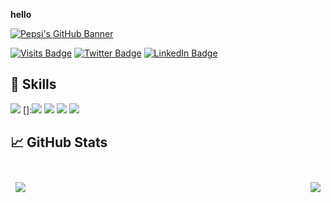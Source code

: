 **hello**


[![Pepsi's GitHub Banner](https://picsum.photos/id/1019/1000/400)](https://9pepsi.github.io)

[![Visits Badge](https://badges.pufler.dev/visits/9pepsi/9pepsi)](https://gihub.com/9pepsi)
[![Twitter Badge](https://img.shields.io/badge/Twitter-Profile-informational?style=flat&logo=twitter&logoColor=white&color=1CA2F1)](https://twitter.com/9bepis)
[![LinkedIn Badge](https://img.shields.io/badge/LinkedIn-Profile-informational?style=flat&logo=linkedin&logoColor=white&color=0D76A8)](https://www.linkedin.com/in/mjpepsi/)

## 💼 Skills
![](https://img.shields.io/badge/Code-Java-informational?style=flat&logo=Java&logoColor=white&color=4AB197)
[]:![](https://img.shields.io/badge/Code-Python-informational?style=flat&logo=Python&logoColor=white&color=4AB197)
![](https://img.shields.io/badge/Code-MySQL-informational?style=flat&logo=MySQL&logoColor=white&color=4AB197)
![](https://img.shields.io/badge/Code-React-informational?style=flat&logo=react&logoColor=white&color=4AB197)
![](https://img.shields.io/badge/Code-JavaScript-informational?style=flat&logo=JavaScript&logoColor=white&color=4AB197)



## &#x1f4c8; GitHub Stats

<br>
<a href="https://github.com/9pepsi">
  <img align="left" style="margin:0.5rem"  src="https://github-readme-stats.vercel.app/api/top-langs/?username=9pepsi&hide=html,css&title_color=ffffff&text_color=c9cacc&icon_color=4AB197&bg_color=1A2B34" />
</a>
<a href="https://github.com/9pepsi">
  <img align="right" style="margin:0.5rem" src="https://github-readme-stats.vercel.app/api?username=9pepsi&show_icons=true&line_height=27&count_private=true&title_color=ffffff&text_color=c9cacc&icon_color=4AB097&bg_color=1A2B34" />
</a>



